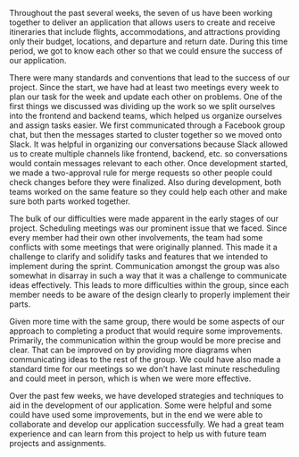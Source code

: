   Throughout the past several weeks, the seven of us have been working together to deliver an application that allows users to create and receive itineraries that include flights, accommodations, and attractions providing only their budget, locations, and departure and return date. During this time period, we got to know each other so that we could ensure the success of our application.

  There were many standards and conventions that lead to the success of our project. Since the start, we have had at least two meetings every week to plan our task for the week and update each other on problems. One of the first things we discussed was dividing up the work so we split ourselves into the frontend and backend teams, which helped us organize ourselves and assign tasks easier. We first communicated through a Facebook group chat, but then the messages started to cluster together so we moved onto Slack. It was helpful in organizing our conversations because Slack allowed us to create multiple channels like frontend, backend, etc. so conversations would contain messages relevant to each other. Once development started, we made a two-approval rule for merge requests so other people could check changes before they were finalized. Also during development, both teams worked on the same feature so they could help each other and make sure both parts worked together.

  The bulk of our difficulties were made apparent in the early stages of our project. Scheduling meetings was our prominent issue that we faced. Since every member had their own other involvements, the team had some conflicts with some meetings that were originally planned. This made it a challenge to clarify and solidify tasks and features that we intended to implement during the sprint. Communication amongst the group was also somewhat in disarray in such a way that it was a challenge to communicate ideas effectively. This leads to more difficulties within the group, since each member needs to be aware of the design clearly to properly implement their parts. 

  Given more time with the same group, there would be some aspects of our approach to completing a product that would require some improvements. Primarily, the communication within the group would be more precise and clear. That can be improved on by providing more diagrams when communicating ideas to the rest of the group. We could have also made a standard time for our meetings so we don’t have last minute rescheduling and could meet in person, which is when we were more effective.

  Over the past few weeks, we have developed strategies and techniques to aid in the development of our application. Some were helpful and some could have used some improvements, but in the end we were able to collaborate and develop our application successfully. We had a great team experience and can learn from this project to help us with future team projects and assignments.
